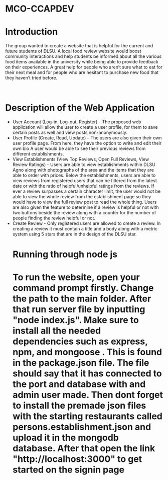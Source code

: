 # MCO-CCAPDEV
<h1>Introduction</h1>
<p>The group wanted to create a website that is helpful for the current and future students of DLSU. A local food review website would boost community interactions and help students be informed about all the various food items available in the university while being able to provide feedback on their experiences. A great help for people who aren’t sure what to eat for their next meal and for people who are hesitant to purchase new food that they haven’t tried before.</p>
<br>
<h1>Description of the Web Application</h1>
<ul>
  <li>User Account (Log-in, Log-out, Register) – The proposed web application will allow the user to create a user profile, for them to save certain posts as well and view posts non-anonymously.</li>
  <li>User Profile (Create, Read, Update) – The users are also given their own user
profile page. From here, they have the option to write and edit their own bio A user would be able to see their previous reviews from different establishments.</li>
  <li>View Establishments (View Top Reviews, Open Full Reviews, View Review
Ratings) - Users are able to view establishments within DLSU Agno along with
photographs of the area and the items that they are able to order with prices.
Below the establishments, users are able to view reviews from registered users
that can be filtered from the latest date or with the ratio of helpful/unhelpful
ratings from the reviews. If ever a review surpasses a certain character limit, the
user would not be able to view the whole review from the establishment page so
they would have to view the full review post to read the whole thing. Users are
also given the feature to determine if a review is helpful or not with two buttons
beside the review along with a counter for the number of people finding the
review helpful or not.</li>
  <li>Create Review - Only registered users are allowed to create a review. In creating
a review it must contain a title and a body along with a metric system using 5
stars that are in the design of the DLSU star.</li>
<h1>Running through node js<h1>
<p>To run the website, open your command prompt firstly. Change the path to the main folder. After that run server file by inputting "node index.js". Make sure to install all the needed dependencies such as express, npm, and mongoose . This is found in the package.json file. The file should say that it has connected to the port and database with and admin user made. Then dont forget to install the premade json files with the starting restaurants called persons.establishment.json and upload it in the mongodb database. After that open the link "http://localhost:3000" to get started on the signin page<p>
</ul>

